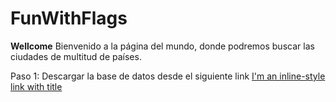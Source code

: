 # FunWithFlags

<b>Wellcome</b>
Bienvenido a la página del mundo, donde podremos buscar las ciudades de multitud de países.

Paso 1: Descargar la base de datos desde el siguiente link [I'm an inline-style link with title](http://downloads.mysql.com/docs/world.sql.zip "Descargar Base de datos")
